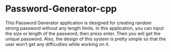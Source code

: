# Password-Generator-cpp

This Password Generator application is designed for creating random strong password without any length limits. In this application, you can input the size or length of the password, then press enter. Then you will get the unique password. Also, the design of this system is pretty simple so that the user won’t get any difficulties while working on it.
